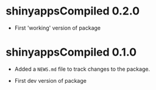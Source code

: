 # shinyappsCompiled 0.2.0

* First 'working' version of package

# shinyappsCompiled 0.1.0

* Added a `NEWS.md` file to track changes to the package.

* First dev version of package
